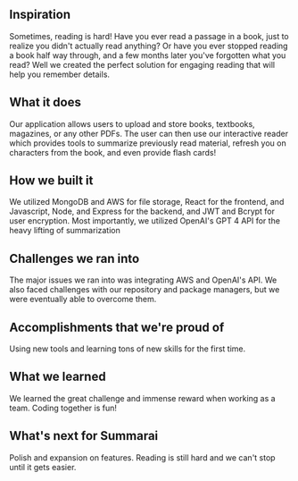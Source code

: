 ## Inspiration
Sometimes, reading is hard! Have you ever read a passage in a book, just to realize you didn't actually read anything? Or have you ever stopped reading a book half way through, and a few months later you've forgotten what you read? Well we created the perfect solution for engaging reading that will help you remember details.

## What it does
Our application allows users to upload and store books, textbooks, magazines, or any other PDFs. The user can then use our interactive reader which provides tools to summarize previously read material, refresh you on characters from the book, and even provide flash cards!

## How we built it
We utilized MongoDB and AWS for file storage, React for the frontend, and Javascript, Node, and Express for the backend, and JWT and Bcrypt for user encryption. Most importantly, we utilized OpenAI's GPT 4 API for the heavy lifting of summarization

## Challenges we ran into
The major issues we ran into was integrating AWS and OpenAI's API. We also faced challenges with our repository and package managers, but we were eventually able to overcome them.

## Accomplishments that we're proud of
Using new tools and learning tons of new skills for the first time.

## What we learned
We learned the great challenge and immense reward when working as a team. Coding together is fun!

## What's next for Summarai
Polish and expansion on features. Reading is still hard and we can't stop until it gets easier.
